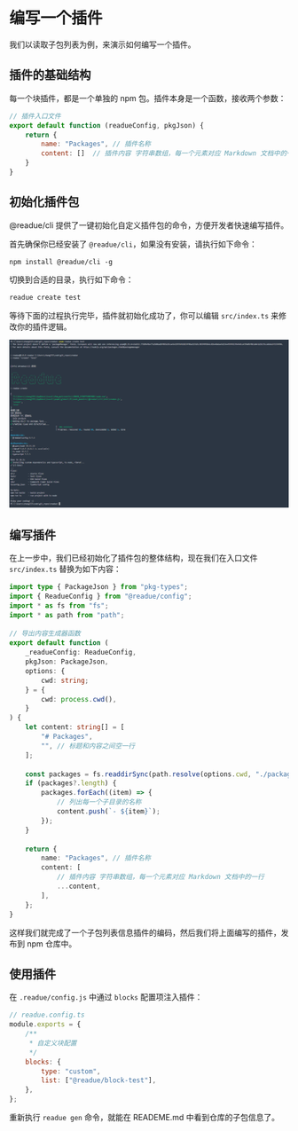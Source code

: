 # 编写一个插件

我们以读取子包列表为例，来演示如何编写一个插件。

## 插件的基础结构

每一个块插件，都是一个单独的 npm 包。插件本身是一个函数，接收两个参数：

```js
// 插件入口文件
export default function (readueConfig, pkgJson) {
	return {
		name: "Packages", // 插件名称
		content: []  // 插件内容 字符串数组，每一个元素对应 Markdown 文档中的一行
	}
}
```

## 初始化插件包

@readue/cli 提供了一键初始化自定义插件包的命令，方便开发者快速编写插件。

首先确保你已经安装了 `@readue/cli`，如果没有安装，请执行如下命令：

```shell
npm install @readue/cli -g
```

切换到合适的目录，执行如下命令：

```bash
readue create test
```

等待下面的过程执行完毕，插件就初始化成功了，你可以编辑 `src/index.ts` 来修改你的插件逻辑。

![创建插件包](./create-plugin.png)

## 编写插件

在上一步中，我们已经初始化了插件包的整体结构，现在我们在入口文件 `src/index.ts` 替换为如下内容：

```ts
import type { PackageJson } from "pkg-types";
import { ReadueConfig } from "@readue/config";
import * as fs from "fs";
import * as path from "path";

// 导出内容生成器函数
export default function (
	_readueConfig: ReadueConfig,
	pkgJson: PackageJson,
	options: {
		cwd: string;
	} = {
		cwd: process.cwd(),
	}
) {
	let content: string[] = [
		"# Packages",
		"", // 标题和内容之间空一行
	];

	const packages = fs.readdirSync(path.resolve(options.cwd, "./packages"));
	if (packages?.length) {
		packages.forEach((item) => {
			// 列出每一个子目录的名称
			content.push(`- ${item}`);
		});
	}

	return {
		name: "Packages", // 插件名称
		content: [
			// 插件内容 字符串数组，每一个元素对应 Markdown 文档中的一行
			...content,
		],
	};
}
```

这样我们就完成了一个子包列表信息插件的编码，然后我们将上面编写的插件，发布到 npm 仓库中。

## 使用插件

在 `.readue/config.js` 中通过 `blocks` 配置项注入插件：

```js
// readue.config.ts
module.exports = {
	/**
	 * 自定义块配置
	 */
	blocks: {
		type: "custom",
		list: ["@readue/block-test"],
	},
};
```

重新执行 `readue gen` 命令，就能在 READEME.md 中看到仓库的子包信息了。
